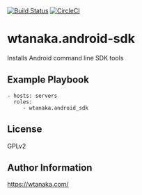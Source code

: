 [![Build Status](https://travis-ci.org/wtanaka/ansible-role-android-sdk.svg?branch=master)](https://travis-ci.org/wtanaka/ansible-role-android-sdk)
[![CircleCI](https://circleci.com/gh/wtanaka/ansible-role-android-sdk.svg?style=svg)](https://circleci.com/gh/wtanaka/ansible-role-android-sdk)

wtanaka.android-sdk
===================

Installs Android command line SDK tools

Example Playbook
----------------

    - hosts: servers
      roles:
         - wtanaka.android_sdk

License
-------

GPLv2

Author Information
------------------

https://wtanaka.com/
